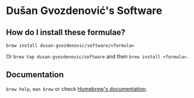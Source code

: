 # Dušan Gvozdenović's Software

## How do I install these formulae?

`brew install dusan-gvozdenovic/software/<formula>`

Or `brew tap dusan-gvozdenovic/software` and then `brew install <formula>`.

## Documentation

`brew help`, `man brew` or check [Homebrew's documentation](https://docs.brew.sh).
